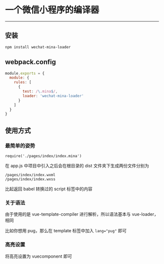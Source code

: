 # 一个微信小程序的编译器
----

## 安装
```
npm install wechat-mina-loader

```

## webpack.config
```javascript
module.exports = {
  module: {
    rules: [
      {
        test: /\.mina$/,
        loader: 'wechat-mina-loader'
      }
    ]
  }
}
```

## 使用方式

### 最简单的姿势



```
require('./pages/index/index.mina')
```
在 app.js 中项目中引入之后会在根目录的 dist 文件夹下生成两份文件分别为 


```
/pages/index/index.wxml
/pages/index/index.wxss

```

比起返回 babel 转换过的 script 标签中的内容

### 关于语法
由于使用的是 vue-template-compiler 进行解析，所以语法基本与 vue-loader，相同

比如你想用 pug，那么在 template 标签中加入 `lang="pug"` 即可


### 高亮设置

将高亮设置为 vuecomponent 即可


